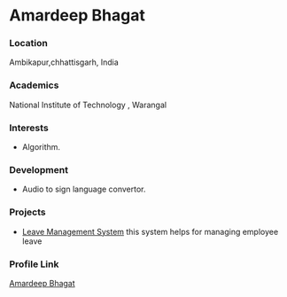 # Amardeep Bhagat

### Location

Ambikapur,chhattisgarh, India

### Academics

National Institute of Technology , Warangal

### Interests

- Algorithm.

### Development

- Audio to sign language convertor.

### Projects

- [Leave Management System](https://github.com/amardeep09/Online-Leave-Management-System) this system helps for managing employee leave

### Profile Link

[Amardeep Bhagat](https://github.com/amardeep09)
